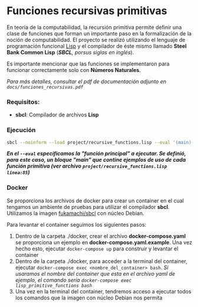 # Funciones recursivas primitivas
En teoría de la computabilidad, la recursión primitiva permite definir una clase de funciones que forman un importante paso en la formalización de la noción de computabilidad. El proyecto se realizó utilizando el lenguaje de programación funcional [Lisp](https://es.wikipedia.org/wiki/Lisp) y el compilador de éste mismo llamado **Steel Bank Common Lisp** (_**SBCL**, porsus siglas en inglés_).

Es importante mencionar que las funciones se implementaron para funcionar correctamente solo con **Números Naturales**.

_Para más detalles, consultar el pdf de documentación adjunto en  `docs/funciones_recursivas.pdf`_

### Requisitos:
- **sbcl**: Compilador de archivos **Lisp**

### Ejecución
``` bash
sbcl --noinform --load project/recursive_functions.lisp --eval '(main)'
```
_**En el `--eval` especificamos la "función principal" a ejecutar. Se definió, para este caso, un bloque "main" que contine ejemplos de uso de cada función primitiva (ver archivo `project/recursive_functions.lisp línea:85`)**_

### Docker
Se proporciona los archivos de docker para crear un container en el cual tengamos un ambiente de pruebas para utilizar el compilador **sbcl**.
Utilizamos la imagen [fukamachi/sbcl](https://hub.docker.com/r/fukamachi/sbcl "Imagen Docker Hub") con núcleo Debian.

Para levantar el container seguimos los siguientes pasos:
1. Dentro de la carpeta ./docker, crear el archivo **docker-compose.yaml** se proporciona un ejemplo en **docker-compose.yaml.example**. Una vez hecho esto, ejecutar `docker-compose up` para construir y levantar el container
2. Dentro de la carpeta ./docker, para acceder a la terminal del container, ejecutar `docker-compose exec <nombre_del_container> bash`. _Si usaramos el nombre del container que esta en el archivo yaml de ejemplo, el comando sería `docker-compose exec lisp_primitive_functions bash`_
3. Una vez en la terminal del container, tendremos acceso a ejecutar todos los comandos que la imagen con núcleo Debian nos permita
